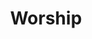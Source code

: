 ---
title: Worship
path: xp
order: 2
type: Director
userID: emFjaEBmbGF0bGFuZGdyb3VwLm9yZw==
rprs: true
---